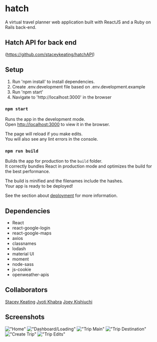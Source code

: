 # hatch

A virtual travel planner web application built with ReactJS and a Ruby on Rails back-end.

## Hatch API for back end
(https://github.com/staceykeating/hatchAPI)

## Setup

1. Run 'npm install' to install dependencies.
2. Create .env.development file based on .env.development.example
3. Run 'npm start'
4. Navigate to 'http://localhost:3000' in the browser

### `npm start`

Runs the app in the development mode.<br />
Open [http://localhost:3000](http://localhost:3000) to view it in the browser.

The page will reload if you make edits.<br />
You will also see any lint errors in the console.

### `npm run build`

Builds the app for production to the `build` folder.<br />
It correctly bundles React in production mode and optimizes the build for the best performance.

The build is minified and the filenames include the hashes.<br />
Your app is ready to be deployed!

See the section about [deployment](https://facebook.github.io/create-react-app/docs/deployment) for more information.

## Dependencies

- React
- react-google-login
- react-google-maps
- axios
- classnames
- lodash
- material UI
- moment
- node-sass
- js-cookie
- openweather-apis

## Collaborators

[Stacey Keating](https://github.com/staceykeating/)
[Jyoti Khabra](https://github.com/jyotikhabra)
[Joey Kishiuchi](https://github.com/joeykishiuchi)

## Screenshots

!["Home"](https://github.com/JyotiKhabra/hatch/blob/master/Docs/HomePage.gif)
!["Dashboard/Loading"](https://github.com/JyotiKhabra/hatch/blob/master/Docs/Dashboard.gif)
!["Trip Main"](https://github.com/JyotiKhabra/hatch/blob/master/Docs/TripMain.gif)
!["Trip Destination"](https://github.com/JyotiKhabra/hatch/blob/master/Docs/TripTabs.gif)
!["Create Trip"](https://github.com/JyotiKhabra/hatch/blob/master/Docs/CreateTrip.gif)
!["Trip Edits"](https://github.com/JyotiKhabra/hatch/blob/master/Docs/EditNewTrip.gif)
